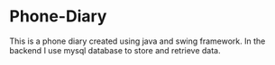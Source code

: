 # Phone-Diary
This is a phone diary created using java and swing framework. In the backend I use mysql database to store and retrieve data.
